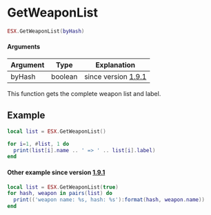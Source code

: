 # GetWeaponList

```lua
ESX.GetWeaponList(byHash)
```

#### Arguments

| Argument | Type    | Explanation                                                                         |
| -------- | ------- | ----------------------------------------------------------------------------------- |
| byHash   | boolean | since version [1.9.1](https://github.com/esx-framework/esx_core/releases/tag/1.9.1) |

This function gets the complete weapon list and label.

## Example

```lua
local list = ESX.GetWeaponList()

for i=1, #list, 1 do
  print(list[i].name .. ' => ' .. list[i].label)
end
```

#### Other example since version [1.9.1](https://github.com/esx-framework/esx_core/releases/tag/1.9.1)

```lua
local list = ESX.GetWeaponList(true)
for hash, weapon in pairs(list) do
  print(('weapon name: %s, hash: %s'):format(hash, weapon.name))
end
```
